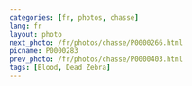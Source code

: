 ```yaml
---
categories: [fr, photos, chasse]
lang: fr
layout: photo
next_photo: /fr/photos/chasse/P0000266.html
picname: P0000283
prev_photo: /fr/photos/chasse/P0000403.html
tags: [Blood, Dead Zebra]
---
```

